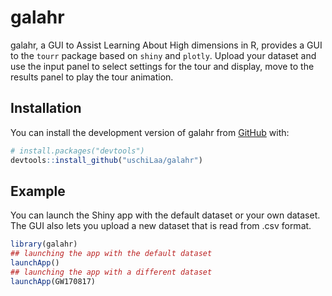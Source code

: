 
<!-- README.md is generated from README.Rmd. Please edit that file -->

# galahr

<!-- badges: start -->

<!-- badges: end -->

galahr, a GUI to Assist Learning About High dimensions in R, provides a
GUI to the `tourr` package based on `shiny` and `plotly`. Upload your
dataset and use the input panel to select settings for the tour and
display, move to the results panel to play the tour animation.

## Installation

You can install the development version of galahr from
[GitHub](https://github.com/) with:

``` r
# install.packages("devtools")
devtools::install_github("uschiLaa/galahr")
```

## Example

You can launch the Shiny app with the default dataset or your own
dataset. The GUI also lets you upload a new dataset that is read from
.csv format.

``` r
library(galahr)
## launching the app with the default dataset
launchApp()
## launching the app with a different dataset
launchApp(GW170817)
```
